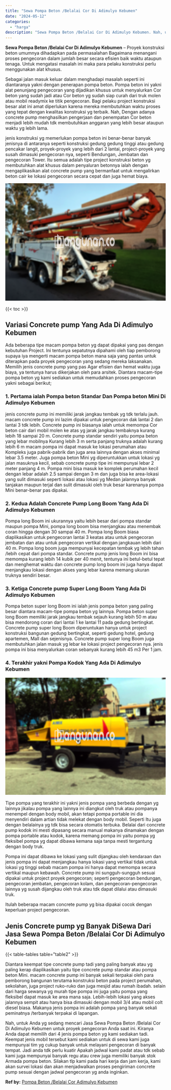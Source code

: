 ```yaml
---
title: "Sewa Pompa Beton /Belalai Cor Di Adimulyo Kebumen"
date: "2024-05-12"
categories: 
  - "harga"
description: "Sewa Pompa Beton /Belalai Cor Di Adimulyo Kebumen. Nah, untuk Anda yg sedang mencari Jasa Sewa Pompa Beton /Belalai Cor Di Adimulyo Kebumen untuk proyek peng..."
---
```


**Sewa Pompa Beton /Belalai Cor Di Adimulyo Kebumen** – Proyek konstruksi beton umumnya dihadapkan pada permasalahan Bagaimana menangani proses pengecoran dalam jumlah besar secara efisien baik waktu ataupun tenaga. Untuk mengatasi masalah ini maka para pelaku konstruksi perlu menggunakan alat khusus.

Sebagai jalan masuk keluar dalam menghadapi masalah seperti ini diantaranya yakni dengan penerapan pompa beton. Pompa beton ini yakni alat penunjang pengecoran yang dijadikan khusus untuk menyalurkan Cor beton yang sudah jadi atau Cor beton yg sudah siap curah dari truk molen atau mobil readymix ke titik pengecoran. Bagi pelaku project konstruksi besar alat ini amat diperlukan karena mereka membutuhkan waktu proses yang tepat dengan kwalitas konstruksi yg terbaik. Nah, Dengan adanya concrete pump menghasilkan pengerjaan dan penempatan Cor beton menjadi lebih mudah tdk membutuhkan anggaran yang lebih besar ataupun waktu yg lebih lama.

jenis konstruksi yg memerlukan pompa beton ini benar-benar banyak jenisnya di antaranya seperti konstruksi gedung gedung tinggi atau gedung pencakar langit, proyek-proyek yang lebih dari 2 lantai, project-proyek yang susah dimasuki pengecoran nya, seperti Bendungan, Jembatan dan pengecoran Tower. Itu semua adalah tipe project konstruksi beton yg membutuhkan alat khusus dalam penyaluran betonnya ialah dengan mengaplikasikan alat concrete pump yang bermanfaat untuk mengalirkan beton cair ke lokasi pengecoran secara cepat dan juga hemat biaya.

![Sewa Pompa Beton /Belalai Cor Di Adimulyo Kebumen](/images/sewa-concrete-pump-05.png)

{{< toc >}}

## Variasi Concrete pump Yang Ada Di Adimulyo Kebumen

Ada beberapa tipe macam pompa beton yg dapat dipakai yang pas dengan kebutuhan Project. Ini tentunya sepatutnya dipahami oleh tiap pemborong supaya iya mengerti macam pompa beton mana saja yang pantas untuk diterapkan pada proyek pengecoran yang sedang mereka laksanakan. Memilih jenis concrete pump yang pas Agar efisien dan hemat waktu juga biaya, ya tentunya harus dikerjakan oleh para arsitek. Diantara macam-tipe pompa beton yg kami sediakan untuk memudahkan proses pengecoran yakni sebagai berikut;

### 1\. Pertama ialah Pompa beton Standar Dan Pompa beton Mini Di Adimulyo Kebumen

jenis concrete pump ini memiliki jarak jangkau tembak yg tdk terlalu jauh. macam concrete pump ini lazim dipakai untuk pengecoran dak lantai 2 dan lantai 3 tdk lebih. Concrete pump ini biasanya ialah untuk memompa Cor beton cair dari mobil molen ke atas yg jarak jangkau tembaknya kurang lebih 18 sampai 20 m. Concrete pump standar sendiri yaitu pompa beton yang lebar mobilnya Kurang lebih 3 m serta panjang truknya adalah kurang lebih 6 m macam pompa ini dapat masuk ke lokasi perumahan atau Kompleks juga pabrik-pabrik dan juga area lainnya dengan akses minimal lebar 3.5 meter. Juga pompa beton Mini yg diperuntukkan untuk lokasi yg jalan masuknya kecil, sebab concrete pump tipe ini mempunyai lebar 2 meter panjang 4 m. Pompa mini bisa masuk ke komplek perumahan kecil dengan lebar adalah 2.5 sampai dengan 3 m dan juga bisa ke area-lokasi yang sulit dimasuki seperti lokasi atau lokasi yg Medan jalannya banyak tanjakan maupun terjal dan sulit dimasuki oleh truk besar karenanya pompa Mini benar-benar pas dipakai.

### 2\. Kedua Adalah Concrete Pump Long Boom Yang Ada Di Adimulyo Kebumen

Pompa long Boom ini ukurannya yaitu lebih besar dari pompa standar maupun pompa Mini, pompa long boom bisa menjangkau atau menembak coran hingga dengan 30 sampai 40 m. Pompa long Boom biasa diaplikasikan untuk pengecoran lantai 3 keatas atau untuk pengecoran jembatan dan atau untuk pengecoran vertikal dengan jangkauan lebih dari 40 m. Pompa long boom juga mempunyai kecepatan tembak yg lebih tahan /lebih cepat dari pompa standar. Concrete pump jenis long Boom ini bisa memompa kurang lebih 14 kubik per 40 menit, tentunya ini betul-betul tepat dan menghemat waktu dan concrete pump long boom ini juga hanya dapat menjangkau lokasi dengan akses yang lebar karena memang ukuran truknya sendiri besar.

### 3\. Ketiga Concrete pump Super Long Boom Yang Ada Di Adimulyo Kebumen

Pompa beton super long Boom ini ialah jenis pompa beton yang paling besar diantara macam-tipe pompa beton yg lainnya. Pompa beton super long Boom memiliki jarak jangkau tembak sejauh kurang lebih 50 m atau bisa mendorong coran dari lantai 1 ke lantai 11 pada gedung bertingkat. Concrete pump super long Boom diperuntukan hanya untuk project konstruksi bangunan gedung bertingkat, seperti gedung hotel, gedung apartemen, Mall dan sejenisnya. Concrete pump super long Boom juga membutuhkan jalan masuk yg lebar ke lokasi project pengecoran nya. jenis pompa ini bisa menyalurkan coran sebanyak kurang lebih 45 m3 Per 1 jam.

### 4\. Terakhir yakni Pompa Kodok Yang Ada Di Adimulyo Kebumen

![Sewa Pompa Beton /Belalai Cor Di Adimulyo Kebumen](/images/sewa-concrete-pump-02.png)

Tipe pompa yang terakhir ini yakni jenis pompa yang berbeda dengan yg lainnya jikalau pompa yang lainnya ini diangkut oleh truk atau pompanya menempel dengan body mobil, akan tetapi pompa portable ini dia menyendiri dalam artian tidak melekat dengan body mobil. Seperti Itu juga dengan belalainya yg tdk bisa secara otomatis terbuka. Belalai dari concrete pump kodok ini mesti dipasang secara manual makanya dinamakan dengan pompa portable atau kodok, karena memang pompa ini yaitu pompa yg fleksibel pompa yg dapat dibawa kemana saja tanpa mesti tergantung dengan body truk.

Pompa ini dapat dibawa ke lokasi yang sulit dijangkau oleh kendaraan dan jenis pompa ini dapat menjangkau hanya lokasi yang vertikal tidak untuk lokasi yg tinggi sebab macam pompa ini hanya dapat memompa secara vertikal maupun kebawah. Concrete pump ini sungguh-sungguh sesuai dipakai untuk project proyek pengecoran; seperti pengecoran bendungan, pengecoran jembatan, pengecoran kolam, dan pengecoran-pengecoran lainnya yg susah dijangkau oleh truk atau tdk dapat dilalui atau dimasuki truk.

Itulah beberapa macam concrete pump yg bisa dipakai cocok dengan keperluan project pengecoran.

## Jenis Concrete pump yg Banyak DiSewa Dari Jasa Sewa Pompa Beton /Belalai Cor Di Adimulyo Kebumen

{{< table-tables table="table2" >}}

Diantara keempat tipe concrete pump tadi yang paling banyak atau yg paling kerap diaplikasikan yaitu tipe concrete pump standar atau pompa beton Mini. macam concrete pump ini banyak sekali terpakai oleh para pemborong bangunan terutama konstruksi beton pada project perumahan, sekolahan, juga project ruko-ruko dan juga mesjid atau rumah ibadah. selain dari harga sewanya yg murah tipe pompa ini juga yaitu pompa yang fleksibel dapat masuk ke area mana saja. Lebih-lebih lokasi yang akses jalannya sempit atau hanya bisa dimasuki dengan mobil 3/4 atau mobil colt diesel biasa. Makanya jenis pompa ini adalah pompa yang banyak sekali peminatnya /terbanyak terpakai di lapangan.

Nah, untuk Anda yg sedang mencari Jasa Sewa Pompa Beton /Belalai Cor Di Adimulyo Kebumen untuk proyek pengecoran Anda saat ini. Kiranya Anda dapat memilih dari 4 jenis pompa beton yg kami sediakan tadi. Keempat jenis mobil tersebut kami sediakan untuk di sewa kami juga mempunyai tim yg cukup banyak untuk melayani pengecoran di banyak tempat. Jadi anda tdk perlu kuatir Apakah jadwal kami padat atau tdk sebab kami juga mempunyai banyak regu atau crew juga memiliki banyak stok Armada pompa beton. Silakan tlp kami pada hari kerja dan jam kerja, kami akan survei lokasi dan akan menjadwalkan proses pengiriman concrete pump sesuai dengan jadwal pengecoran yg anda inginkan.

**Ref by:** [Pompa Beton /Belalai Cor Adimulyo Kebumen](https://id.wikipedia.org/wiki/Pompa)
